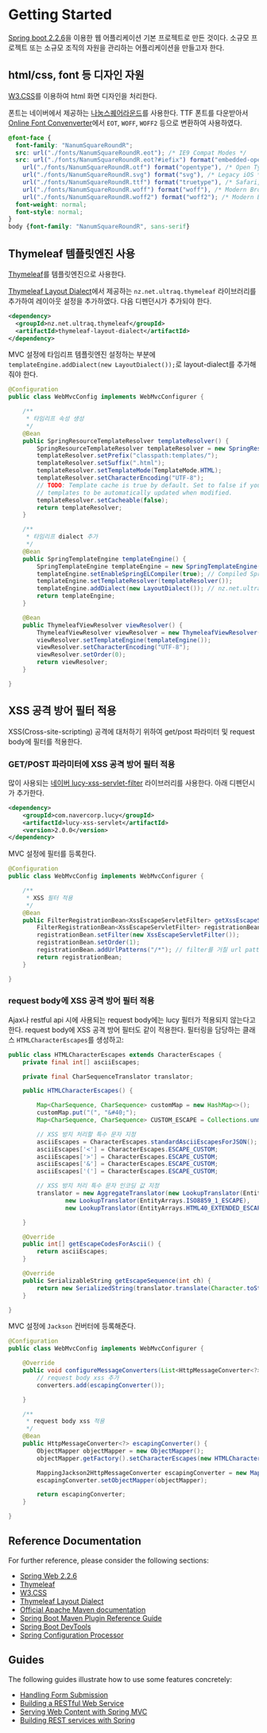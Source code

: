 # Getting Started
[Spring boot 2.2.6][springboot]을 이용한 웹 어플리케이션 기본 프로젝트로 만든 것이다.
소규모 프로젝트 또는 소규모 조직의 자원을 관리하는 어플리케이션을 만들고자 한다.

## html/css, font 등 디자인 자원
[W3.CSS][w3css]를 이용하여 html 화면 디자인을 처리한다.

폰트는 네이버에서 제공하는 [나눔스퀘어라운드][naverfont]를 사용한다.
TTF 폰트를 다운받아서 [Online Font Convenverter][fontconverter]에서 `EOT`, `WOFF`, `WOFF2` 등으로 변환하여 사용하였다.
```css
@font-face {
  font-family: "NanumSquareRoundR";
  src: url("./fonts/NanumSquareRoundR.eot"); /* IE9 Compat Modes */
  src: url("./fonts/NanumSquareRoundR.eot?#iefix") format("embedded-opentype"), /* IE6-IE8 */
    url("./fonts/NanumSquareRoundR.otf") format("opentype"), /* Open Type Font */
    url("./fonts/NanumSquareRoundR.svg") format("svg"), /* Legacy iOS */
    url("./fonts/NanumSquareRoundR.ttf") format("truetype"), /* Safari, Android, iOS */
    url("./fonts/NanumSquareRoundR.woff") format("woff"), /* Modern Browsers */
    url("./fonts/NanumSquareRoundR.woff2") format("woff2"); /* Modern Browsers */
  font-weight: normal;
  font-style: normal;
}
body {font-family: "NanumSquareRoundR", sans-serif}
```

## Thymeleaf 템플릿엔진 사용
[Thymeleaf][thymeleaf]를 템플릿엔진으로 사용한다.

[Thymeleaf Layout Dialect][thymeleaflayoutdialect]에서 제공하는 `nz.net.ultraq.thymeleaf` 라이브러리를 추가하여 레이아웃 설정을 추가하였다.
다음 디펜던시가 추가되야 한다.
```xml
<dependency>
  <groupId>nz.net.ultraq.thymeleaf</groupId>
  <artifactId>thymeleaf-layout-dialect</artifactId>
</dependency>
```

MVC 설정에 타임리프 템플릿엔진 설정하는 부분에 `templateEngine.addDialect(new LayoutDialect());`로 layout-dialect를 추가해줘야 한다.
```java
@Configuration
public class WebMvcConfig implements WebMvcConfigurer {

	/**
	 * 타임리프 속성 생성
	 */
	@Bean
	public SpringResourceTemplateResolver templateResolver() {
		SpringResourceTemplateResolver templateResolver = new SpringResourceTemplateResolver();
		templateResolver.setPrefix("classpath:templates/");
		templateResolver.setSuffix(".html");
		templateResolver.setTemplateMode(TemplateMode.HTML);
		templateResolver.setCharacterEncoding("UTF-8");
		// TODO: Template cache is true by default. Set to false if you want
		// templates to be automatically updated when modified.
		templateResolver.setCacheable(false);
		return templateResolver;
	}

	/**
	 * 타임리프 dialect 추가
	 */
	@Bean
	public SpringTemplateEngine templateEngine() {
		SpringTemplateEngine templateEngine = new SpringTemplateEngine();
		templateEngine.setEnableSpringELCompiler(true); // Compiled SpringEL should speed up executions
		templateEngine.setTemplateResolver(templateResolver());
		templateEngine.addDialect(new LayoutDialect()); // nz.net.ultraq.thymeleaf 레이아웃 관리 추가
		return templateEngine;
	}

	@Bean
	public ThymeleafViewResolver viewResolver() {
		ThymeleafViewResolver viewResolver = new ThymeleafViewResolver();
		viewResolver.setTemplateEngine(templateEngine());
		viewResolver.setCharacterEncoding("UTF-8");
		viewResolver.setOrder(0);
		return viewResolver;
	}

}
```

## XSS 공격 방어 필터 적용
XSS(Cross-site-scripting) 공격에 대처하기 위하여 get/post 파라미터 및 request body에 필터를 적용한다.

### GET/POST 파라미터에 XSS 공격 방어 필터 적용
많이 사용되는 [네이버 lucy-xss-servlet-filter][lucyxssservletfilter] 라이브러리를 사용한다.
아래 디펜던시가 추가한다.
```xml
<dependency>
	<groupId>com.navercorp.lucy</groupId>
	<artifactId>lucy-xss-servlet</artifactId>
	<version>2.0.0</version>
</dependency>
```

MVC 설정에 필터를 등록한다.
```java
@Configuration
public class WebMvcConfig implements WebMvcConfigurer {

	/**
	 * XSS 필터 적용
	 */
	@Bean
	public FilterRegistrationBean<XssEscapeServletFilter> getXssEscapeServletFilterRegistrationBean() {
		FilterRegistrationBean<XssEscapeServletFilter> registrationBean = new FilterRegistrationBean<XssEscapeServletFilter>();
		registrationBean.setFilter(new XssEscapeServletFilter());
		registrationBean.setOrder(1);
		registrationBean.addUrlPatterns("/*"); // filter를 거칠 url patterns
		return registrationBean;
	}

}
```

### request body에 XSS 공격 방어 필터 적용
Ajax나 restful api 시에 사용되는 request body에는 lucy 필터가 적용되지 않는다고 한다.
request body에 XSS 공격 방어 필터도 같이 적용한다.
필터링을 담당하는 클래스 `HTMLCharacterEscapes`를 생성하고: 
```java
public class HTMLCharacterEscapes extends CharacterEscapes {
	private final int[] asciiEscapes;

	private final CharSequenceTranslator translator;

	public HTMLCharacterEscapes() {

		Map<CharSequence, CharSequence> customMap = new HashMap<>();
		customMap.put("(", "&#40;");
		Map<CharSequence, CharSequence> CUSTOM_ESCAPE = Collections.unmodifiableMap(customMap);

		// XSS 방지 처리할 특수 문자 지정
		asciiEscapes = CharacterEscapes.standardAsciiEscapesForJSON();
		asciiEscapes['<'] = CharacterEscapes.ESCAPE_CUSTOM;
		asciiEscapes['>'] = CharacterEscapes.ESCAPE_CUSTOM;
		asciiEscapes['&'] = CharacterEscapes.ESCAPE_CUSTOM;
		asciiEscapes['('] = CharacterEscapes.ESCAPE_CUSTOM;

		// XSS 방지 처리 특수 문자 인코딩 값 지정
		translator = new AggregateTranslator(new LookupTranslator(EntityArrays.BASIC_ESCAPE), // <, >, &, " 는 여기에 포함됨
				new LookupTranslator(EntityArrays.ISO8859_1_ESCAPE),
				new LookupTranslator(EntityArrays.HTML40_EXTENDED_ESCAPE), new LookupTranslator(CUSTOM_ESCAPE));

	}

	@Override
	public int[] getEscapeCodesForAscii() {
		return asciiEscapes;
	}

	@Override
	public SerializableString getEscapeSequence(int ch) {
		return new SerializedString(translator.translate(Character.toString((char) ch)));
	}

}
```

MVC 설정에 `Jackson` 컨버터에 등록해준다.
```java
@Configuration
public class WebMvcConfig implements WebMvcConfigurer {

	@Override
	public void configureMessageConverters(List<HttpMessageConverter<?>> converters) {
		// request body xss 추가
		converters.add(escapingConverter());

	}

	/**
	 * request body xss 적용
	 */
	@Bean
	public HttpMessageConverter<?> escapingConverter() {
		ObjectMapper objectMapper = new ObjectMapper();
		objectMapper.getFactory().setCharacterEscapes(new HTMLCharacterEscapes());

		MappingJackson2HttpMessageConverter escapingConverter = new MappingJackson2HttpMessageConverter();
		escapingConverter.setObjectMapper(objectMapper);

		return escapingConverter;
	}

}
```

## Reference Documentation
For further reference, please consider the following sections:

* [Spring Web 2.2.6][springboot]
* [Thymeleaf][thymeleaf]
* [W3.CSS][w3css]
* [Thymeleaf Layout Dialect][thymeleaflayoutdialect]
* [Official Apache Maven documentation](https://maven.apache.org/guides/index.html)
* [Spring Boot Maven Plugin Reference Guide](https://docs.spring.io/spring-boot/docs/2.2.6.RELEASE/maven-plugin/)
* [Spring Boot DevTools](https://docs.spring.io/spring-boot/docs/2.2.6.RELEASE/reference/htmlsingle/#using-boot-devtools)
* [Spring Configuration Processor](https://docs.spring.io/spring-boot/docs/2.2.6.RELEASE/reference/htmlsingle/#configuration-metadata-annotation-processor)

## Guides
The following guides illustrate how to use some features concretely:

* [Handling Form Submission](https://spring.io/guides/gs/handling-form-submission/)
* [Building a RESTful Web Service](https://spring.io/guides/gs/rest-service/)
* [Serving Web Content with Spring MVC](https://spring.io/guides/gs/serving-web-content/)
* [Building REST services with Spring](https://spring.io/guides/tutorials/bookmarks/)

[springboot]: https://docs.spring.io/spring-boot/docs/2.2.6.RELEASE/reference/htmlsingle/#boot-features-developing-web-applications "Spring Web 2.2.6"
[thymeleaf]: https://docs.spring.io/spring-boot/docs/2.2.6.RELEASE/reference/htmlsingle/#boot-features-spring-mvc-template-engines "Thymeleaf"
[thymeleaflayoutdialect]: https://github.com/ultraq/thymeleaf-layout-dialect "Thymeleaf Layout Dialect"
[w3css]: https://www.w3schools.com/w3css/default.asp "W3.CSS"
[naverfont]: https://hangeul.naver.com/2017/nanum "네이버 한글한글아름답게"
[fontconverter]: https://www.font-converter.net "Online Font Converter / Web Font Generator"
[lucyxssservletfilter]: https://github.com/naver/lucy-xss-servlet-filter "lucy-xss-servlet-filter"